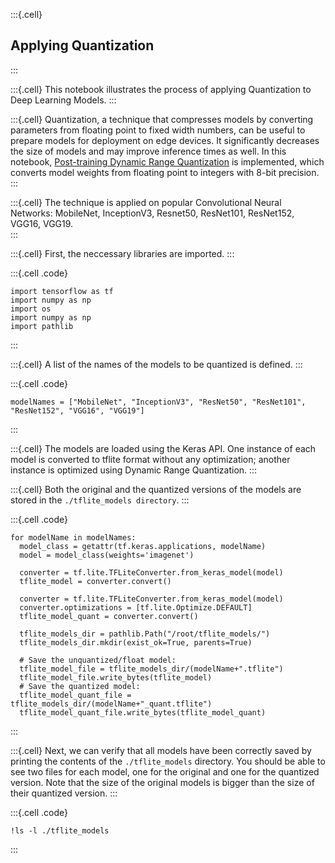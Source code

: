 :::{.cell}
## Applying Quantization
:::

:::{.cell}
This notebook illustrates the process of applying Quantization to Deep Learning Models.
:::

:::{.cell}
Quantization, a technique that compresses models by converting parameters from floating point to fixed width numbers, can be useful to prepare models for deployment on edge devices. It significantly decreases the size of models and may improve inference times as well. In this notebook, [Post-training Dynamic Range Quantization](https://www.tensorflow.org/lite/performance/post_training_quantization) is implemented, which converts model weights from floating point to integers with 8-bit precision.
:::

:::{.cell}
The technique is applied on popular Convolutional Neural Networks: MobileNet, InceptionV3, Resnet50, ResNet101, ResNet152, VGG16, VGG19.  
:::

:::{.cell}
First, the neccessary libraries are imported.
:::


:::{.cell .code}
```
import tensorflow as tf
import numpy as np
import os
import numpy as np
import pathlib
```
:::

:::{.cell}
A list of the names of the models to be quantized is defined.
:::


:::{.cell .code}
```
modelNames = ["MobileNet", "InceptionV3", "ResNet50", "ResNet101", "ResNet152", "VGG16", "VGG19"]
```
:::

:::{.cell}
The models are loaded using the Keras API. One instance of each model is converted to tflite format without any optimization; another instance is optimized using Dynamic Range Quantization.
:::

:::{.cell}
Both the original and the quantized versions of the models are stored in the `./tflite_models directory`.
:::


:::{.cell .code}
```
for modelName in modelNames:
  model_class = getattr(tf.keras.applications, modelName)
  model = model_class(weights='imagenet')

  converter = tf.lite.TFLiteConverter.from_keras_model(model)
  tflite_model = converter.convert()

  converter = tf.lite.TFLiteConverter.from_keras_model(model)
  converter.optimizations = [tf.lite.Optimize.DEFAULT]
  tflite_model_quant = converter.convert()

  tflite_models_dir = pathlib.Path("/root/tflite_models/")
  tflite_models_dir.mkdir(exist_ok=True, parents=True)

  # Save the unquantized/float model:
  tflite_model_file = tflite_models_dir/(modelName+".tflite")
  tflite_model_file.write_bytes(tflite_model)
  # Save the quantized model:
  tflite_model_quant_file = tflite_models_dir/(modelName+"_quant.tflite")
  tflite_model_quant_file.write_bytes(tflite_model_quant)
```
:::

:::{.cell}
Next, we can verify that all models have been correctly saved by printing the contents of the `./tflite_models` directory. You should be able to see two files for each model, one for the original and one for the quantized version. Note that the size of the original models is bigger than the size of their quantized version.
:::


:::{.cell .code}
```
!ls -l ./tflite_models
```
:::
